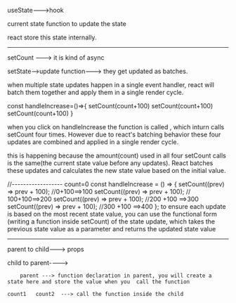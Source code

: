 useState--->hook

current state
function to update the state

react store this state internally.

---

setCount ---> it is kind of async

setState-->update function---> they get updated as batches.

when multiple state updates happen in a single event handler, react will batch them together and apply them in a single render cycle.

const handleIncrease=()=>{
setCount(count+100)
setCount(count+100)
setCount(count+100)
}

when you click on handleIncrease the function is called , which inturn calls setCount four times.
However due to react's batching behavior these four updates are combined and applied in a single render cycle.

this is happening because the amount(count) used in all four setCount calls is the same(the current state value before any updates). React batches these updates and calculates the new state value based on the initial value.

//------------------
count=0
const handleIncrease = () => {
setCount((prev) => prev + 100); //0+100==>100
setCount((prev) => prev + 100); // 100+100==>200
setCount((prev) => prev + 100); //200 +100 ==>300
setCount((prev) => prev + 100); //300 +100 ==>400
};
to ensure each update is based on the most recent state value, you can use the functional form (writing a function inside setCount) of the state update, which takes the previous state value as a parameter and returns the updated state value

---

parent to child---> props

child to parent---->

        parent ---> function declaration in parent, you will create a state here and store the value when you  call the function

    count1   count2  ---> call the function inside the child
